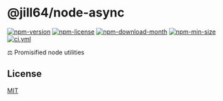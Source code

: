 <!----- BEGIN GHOST DOCS HEADER ----->

# @jill64/node-async

<!----- BEGIN GHOST DOCS BADGES ----->

<a href="https://npmjs.com/package/@jill64/node-async"><img src="https://img.shields.io/npm/v/@jill64/node-async" alt="npm-version" /></a> <a href="https://npmjs.com/package/@jill64/node-async"><img src="https://img.shields.io/npm/l/@jill64/node-async" alt="npm-license" /></a> <a href="https://npmjs.com/package/@jill64/node-async"><img src="https://img.shields.io/npm/dm/@jill64/node-async" alt="npm-download-month" /></a> <a href="https://npmjs.com/package/@jill64/node-async"><img src="https://img.shields.io/bundlephobia/min/@jill64/node-async" alt="npm-min-size" /></a> <a href="https://github.com/jill64/node-async/actions/workflows/ci.yml"><img src="https://github.com/jill64/node-async/actions/workflows/ci.yml/badge.svg" alt="ci.yml" /></a>

<!----- END GHOST DOCS BADGES ----->

⚖️ Promisified node utilities

<!----- END GHOST DOCS HEADER ----->

<!----- BEGIN GHOST DOCS FOOTER ----->

## License

[MIT](LICENSE)

<!----- END GHOST DOCS FOOTER ----->

